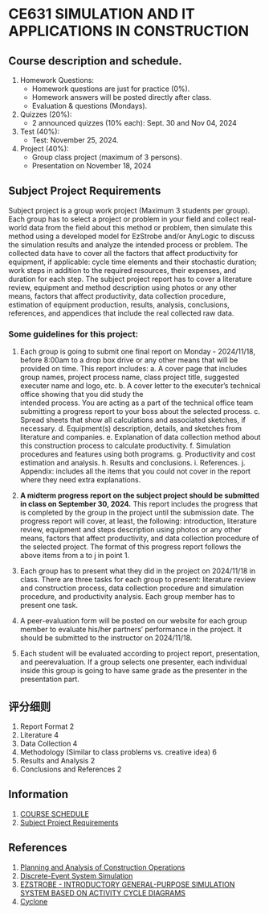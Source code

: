 # CE631 SIMULATION AND IT APPLICATIONS IN CONSTRUCTION

## Course description and schedule.
1. Homework Questions: 
   - Homework questions are just for practice (0%). 
   - Homework answers will be posted directly after class. 
   - Evaluation & questions (Mondays).
2. Quizzes (20%):
   - 2 announced quizzes (10% each): Sept. 30 and Nov 04, 2024
3. Test (40%):
   - Test: November 25, 2024.
4. Project (40%):
   - Group class project (maximum of 3 persons).
   - Presentation on November 18, 2024

## Subject Project Requirements 
 
Subject project is a group work project (Maximum 3 students per group). Each group has to select a project or problem in your field and collect real-world data from the field about this method or problem, then simulate this method using a developed model for EzStrobe and/or  AnyLogic  to discuss  the  simulation  results  and  analyze  the  intended process  or  problem.  The  collected  data  have  to  cover  all  the  factors  that  affect  productivity for equipment, if applicable: cycle time elements and their stochastic duration; work steps in addition to the required resources, their expenses, and duration for each step. The subject  project report has to cover a literature review, equipment and method description using photos or any other means, factors that affect productivity,  data  collection  procedure,  estimation  of  equipment  production,  results,  analysis, conclusions, references, and appendices that include the real collected raw data. 
 
### Some guidelines for this project: 
1. Each group is going to submit one final report on Monday - 2024/11/18, before 8:00am to a drop box drive or any other means that will be provided on time. This report includes: 
    a. A cover page that includes group names, project process name, class project  title, suggested executer name and logo, etc. 
    b. A  cover  letter  to  the  executer’s  technical  office  showing  that  you  did  study  the  
    intended process. You are acting as a part of the technical office team  submitting a progress report to your boss about the selected process. 
    c. Spread sheets that show all calculations and associated sketches, if necessary. 
    d. Equipment(s) description, details, and sketches from literature and companies. 
    e. Explanation of data collection method about this construction process to 
    calculate productivity. 
    f. Simulation procedures and features using both programs. 
    g. Productivity and cost estimation and analysis. 
    h. Results and conclusions. 
    i. References. 
    j. Appendix: includes  all  the  items  that  you  could  not  cover  in  the  report  where they need extra explanations. 
    
2. **A  midterm  progress  report  on  the  subject  project  should  be  submitted  in  class  on  September 30, 2024.** This report includes the progress that is completed by the group in the  project  until  the  submission  date.  The  progress  report  will  cover,  at  least,  the  following: introduction, literature review, equipment and steps description using photos or any other means, factors that affect productivity, and data collection  procedure of the selected project. The format of this progress report follows the above items from a to j in point 1. 
3. Each  group  has  to  present  what  they  did  in  the  project  on  2024/11/18  in  class.  There  are three tasks for each group to present: literature review and construction process, data collection  procedure  and  simulation  procedure,  and  productivity  analysis.  Each  group  member has to present one task. 
4. A peer-evaluation form will be posted on our website for each group member to evaluate his/her partners’ performance in the project. It should be submitted to the instructor on 2024/11/18. 
5. Each  student  will  be  evaluated  according  to  project  report,  presentation,  and  peerevaluation.  If a  group  selects  one  presenter,  each  individual  inside  this  group  is  going to have same grade as the presenter in the presentation part. 

## 评分细则
1. Report Format 2 
2. Literature 4 
3. Data Collection 4 
4. Methodology (Similar to class problems vs. creative idea) 6 
5. Results and Analysis 2 
6. Conclusions  and  References 2 
 

## Information
1. [COURSE SCHEDULE](./info/CE631-F24-SCH-final.pdf)
2. [Subject Project Requirements](./info/subject%20project%20details-final-2024.pdf)
## References
1. [Planning and Analysis of Construction Operations](https://books.google.com.et/books?id=ya-DeyVsxo8C&printsec=frontcover&hl=zh-CN#v=onepage&q&f=false)
2. [Discrete-Event System Simulation](./Discrete-Event%20System%20Simulation%20.pdf)
3. [EZSTROBE - INTRODUCTORY GENERAL-PURPOSE SIMULATION SYSTEM BASED ON ACTIVITY CYCLE DIAGRAMS](./info/EZSTROBE%20TUTORIAL.pdf)
4. [Cyclone](https://engineering.purdue.edu/CEM/people/Personal/Halpin/Sim/CYCLONE/Index.html)